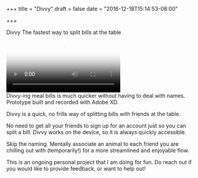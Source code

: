 +++
title = "Divvy"
draft = false
date = "2016-12-18T15:14:53-08:00"

+++

<div class="article-header">
    <span class="title">Divvy</span>
    <span class="byline">The fastest way to split bills at the table</span>
</div>

<video class="mobile" controls poster='/assets/divvy-poster.jpg'>  
   <source type='video/mp4' src='/assets/divvy.mp4' media='(min-device-pixel-ratio:2), (-webkit-min-device-pixel-ratio:2), (min--moz-device-pixel-ratio:2), (-o-min-device-pixel-ratio:2)'> 
  <!--  <source type='video/mp4' src='/assets/splitbill/splitbill.mp4' media='(max-device-pixel-ratio:1), (-webkit-max-device-pixel-ratio:1), (max--moz-device-pixel-ratio:1), (-o-max-device-pixel-ratio:1)'>  -->
</video>

<div class="caption">
    Divvy-ing meal bills is much quicker without having to deal with names. Prototype built and recorded with Adobe XD.    
</div>




Divvy is a quick, no frills way of splitting bills with friends at the table. 

No need to get all your friends to sign up for an account just so you can split a bill. Divvy works on the device, so it is always quickly accessible.

Skip the naming. Mentally associate an animal to each friend you are chilling out with (temporarily!) for a more streamlined and enjoyable flow.

This is an ongoing personal project that I am doing for fun. Do reach out if you would like to provide feedback, or want to help out!




